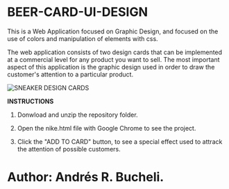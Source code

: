 # BEER-CARD-UI-DESIGN

This is a Web Application focused on Graphic Design, and focused on the use of colors and manipulation of elements with css.

The web application consists of two design cards that can be implemented at a commercial level for any product you want to sell. 
The most important aspect of this application is the graphic design used in order to draw the customer's attention to a particular product.

![SNEAKER DESIGN CARDS](https://github.com/anferebu/SNEAKER-DESIGN-CARDS/blob/master/ShoesDesign.jpg)

<strong>INSTRUCTIONS</strong>

1. Donwload and unzip the repository folder.

2. Open the nike.html file with Google Chrome to see the project.

3. Click the "ADD TO CARD" button, to see a special effect used to attrack the attention of possible customers.


# Author: Andrés R. Bucheli.
